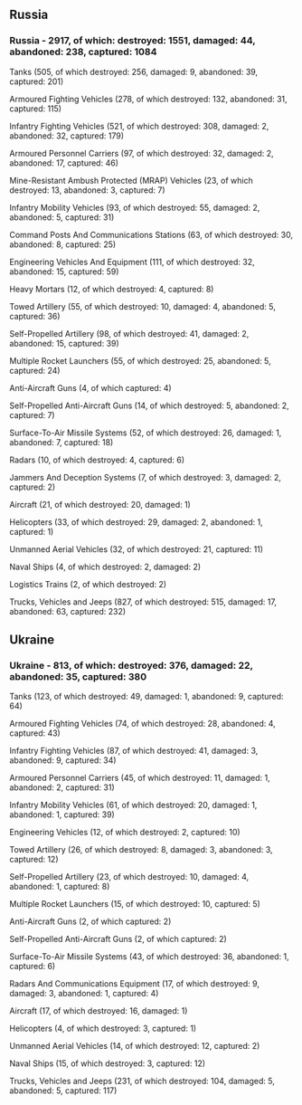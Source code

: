 
 
 ## Russia
 
 ### Russia - 2917, of which: destroyed: 1551, damaged: 44, abandoned: 238, captured: 1084

 

 

 Tanks (505, of which destroyed: 256, damaged: 9, abandoned: 39, captured: 201)

 Armoured Fighting Vehicles (278, of which destroyed: 132, abandoned: 31, captured: 115)

 Infantry Fighting Vehicles (521, of which destroyed: 308, damaged: 2, abandoned: 32, captured: 179)

 Armoured Personnel Carriers (97, of which destroyed: 32, damaged: 2, abandoned: 17, captured: 46)

 Mine-Resistant Ambush Protected (MRAP) Vehicles (23, of which destroyed: 13, abandoned: 3, captured: 7)

 Infantry Mobility Vehicles (93, of which destroyed: 55, damaged: 2, abandoned: 5, captured: 31)

 Command Posts And Communications Stations (63, of which destroyed: 30, abandoned: 8, captured: 25)

 Engineering Vehicles And Equipment (111, of which destroyed: 32, abandoned: 15, captured: 59)

 Heavy Mortars (12, of which destroyed: 4, captured: 8)

 Towed Artillery (55, of which destroyed: 10, damaged: 4, abandoned: 5, captured: 36)

 Self-Propelled Artillery (98, of which destroyed: 41, damaged: 2, abandoned: 15, captured: 39)

 Multiple Rocket Launchers (55, of which destroyed: 25, abandoned: 5, captured: 24)

 Anti-Aircraft Guns (4, of which captured: 4)

 Self-Propelled Anti-Aircraft Guns (14, of which destroyed: 5, abandoned: 2, captured: 7)

 Surface-To-Air Missile Systems (52, of which destroyed: 26, damaged: 1, abandoned: 7, captured: 18)

 Radars (10, of which destroyed: 4, captured: 6)

 Jammers And Deception Systems (7, of which destroyed: 3, damaged: 2, captured: 2)

 Aircraft (21, of which destroyed: 20, damaged: 1)

 Helicopters (33, of which destroyed: 29, damaged: 2, abandoned: 1, captured: 1)

 Unmanned Aerial Vehicles (32, of which destroyed: 21, captured: 11)

 Naval Ships (4, of which destroyed: 2, damaged: 2)

 Logistics Trains (2, of which destroyed: 2)

 Trucks, Vehicles and Jeeps (827, of which destroyed: 515, damaged: 17, abandoned: 63, captured: 232)

 
 
 ## Ukraine
 
 ### Ukraine - 813, of which: destroyed: 376, damaged: 22, abandoned: 35, captured: 380

 

 

 Tanks (123, of which destroyed: 49, damaged: 1, abandoned: 9, captured: 64)

 Armoured Fighting Vehicles (74, of which destroyed: 28, abandoned: 4, captured: 43)

 Infantry Fighting Vehicles (87, of which destroyed: 41, damaged: 3, abandoned: 9, captured: 34)

 Armoured Personnel Carriers (45, of which destroyed: 11, damaged: 1, abandoned: 2, captured: 31)

 Infantry Mobility Vehicles (61, of which destroyed: 20, damaged: 1, abandoned: 1, captured: 39)

 Engineering Vehicles (12, of which destroyed: 2, captured: 10)

 Towed Artillery (26, of which destroyed: 8, damaged: 3, abandoned: 3, captured: 12)

 Self-Propelled Artillery (23, of which destroyed: 10, damaged: 4, abandoned: 1, captured: 8)

 Multiple Rocket Launchers (15, of which destroyed: 10, captured: 5)

 Anti-Aircraft Guns (2, of which captured: 2)

 Self-Propelled Anti-Aircraft Guns (2, of which captured: 2)

 Surface-To-Air Missile Systems (43, of which destroyed: 36, abandoned: 1, captured: 6)

 

 

 Radars And Communications Equipment (17, of which destroyed: 9, damaged: 3, abandoned: 1, captured: 4)

 Aircraft (17, of which destroyed: 16, damaged: 1)

 Helicopters (4, of which destroyed: 3, captured: 1)

 Unmanned Aerial Vehicles (14, of which destroyed: 12, captured: 2)

 Naval Ships (15, of which destroyed: 3, captured: 12)

 Trucks, Vehicles and Jeeps (231, of which destroyed: 104, damaged: 5, abandoned: 5, captured: 117)

